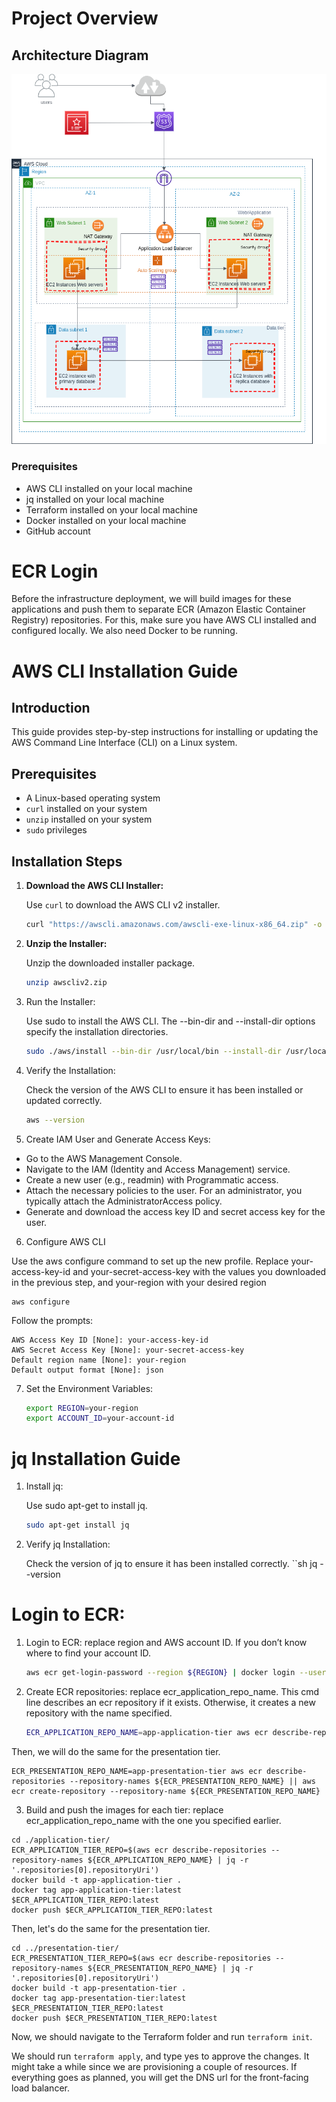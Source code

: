 # Project Overview 

## Architecture Diagram
![Architecture Diagram](./architecture.png)


### Prerequisites
- AWS CLI installed on your local machine
- jq installed on your local machine
- Terraform installed on your local machine
- Docker installed on your local machine
- GitHub account

# ECR Login
Before the infrastructure deployment, we will build images for these applications and push them to separate ECR (Amazon Elastic Container Registry) repositories. 
For this, make sure you have AWS CLI installed and configured locally. We also need Docker to be running.

# AWS CLI Installation Guide

## Introduction

This guide provides step-by-step instructions for installing or updating the AWS Command Line Interface (CLI) on a Linux system.

## Prerequisites

- A Linux-based operating system
- `curl` installed on your system
- `unzip` installed on your system
- `sudo` privileges

## Installation Steps

1. **Download the AWS CLI Installer:**

   Use `curl` to download the AWS CLI v2 installer.

   ```sh
   curl "https://awscli.amazonaws.com/awscli-exe-linux-x86_64.zip" -o "awscliv2.zip"

2. **Unzip the Installer:**

    Unzip the downloaded installer package.

    ```sh
    unzip awscliv2.zip

3. Run the Installer:

    Use sudo to install the AWS CLI. The --bin-dir and --install-dir options specify the  installation directories.

    ```sh
    sudo ./aws/install --bin-dir /usr/local/bin --install-dir /usr/local/aws-cli --update
 
4. Verify the Installation:
    
    Check the version of the AWS CLI to ensure it has been installed or updated correctly.

    ```sh
    aws --version

5.  Create IAM User and Generate Access Keys:

- Go to the AWS Management Console.
- Navigate to the IAM (Identity and Access Management) service.
- Create a new user (e.g., readmin) with Programmatic access.
- Attach the necessary policies to the user. For an administrator, you typically attach the AdministratorAccess policy.
- Generate and download the access key ID and secret access key for the user.

6. Configure AWS CLI

Use the aws configure command to set up the new profile. Replace your-access-key-id and your-secret-access-key with the values you downloaded in the previous step, and your-region with your desired region 

    aws configure

Follow the prompts:

    AWS Access Key ID [None]: your-access-key-id
    AWS Secret Access Key [None]: your-secret-access-key
    Default region name [None]: your-region
    Default output format [None]: json

7. Set the Environment Variables:

    ```sh
    export REGION=your-region
    export ACCOUNT_ID=your-account-id

# jq Installation Guide

1. Install jq:

    Use sudo apt-get to install jq.
    ```sh 
    sudo apt-get install jq

2. Verify jq Installation:
    
    Check the version of jq to ensure it has been installed correctly.
    ``sh
    jq --version

# Login to ECR:

1. Login to ECR: replace region and AWS account ID. If you don’t know where to find your account ID.

    ```sh
    aws ecr get-login-password --region ${REGION} | docker login --username AWS --password-stdin ${ACCOUNT_ID}.dkr.ecr.${REGION}.amazonaws.com

2. Create ECR repositories: replace ecr_application_repo_name. This cmd line describes an ecr repository if it exists. Otherwise, it creates a new repository with the name specified.

    ```sh
    ECR_APPLICATION_REPO_NAME=app-application-tier aws ecr describe-repositories --repository-names ${ECR_APPLICATION_REPO_NAME} || aws ecr create-repository --repository-name ${ECR_APPLICATION_REPO_NAME}

 Then, we will do the same for the presentation tier. 
    
    ECR_PRESENTATION_REPO_NAME=app-presentation-tier aws ecr describe-repositories --repository-names ${ECR_PRESENTATION_REPO_NAME} || aws ecr create-repository --repository-name ${ECR_PRESENTATION_REPO_NAME}

3. Build and push the images for each tier: replace ecr_application_repo_name with the one you specified earlier. 

```
cd ./application-tier/
ECR_APPLICATION_TIER_REPO=$(aws ecr describe-repositories --repository-names ${ECR_APPLICATION_REPO_NAME} | jq -r '.repositories[0].repositoryUri')
docker build -t app-application-tier .
docker tag app-application-tier:latest $ECR_APPLICATION_TIER_REPO:latest
docker push $ECR_APPLICATION_TIER_REPO:latest
```
Then, let's do the same for the presentation tier. 
```
cd ../presentation-tier/
ECR_PRESENTATION_TIER_REPO=$(aws ecr describe-repositories --repository-names ${ECR_PRESENTATION_REPO_NAME} | jq -r '.repositories[0].repositoryUri')
docker build -t app-presentation-tier .
docker tag app-presentation-tier:latest $ECR_PRESENTATION_TIER_REPO:latest
docker push $ECR_PRESENTATION_TIER_REPO:latest
```

Now, we should navigate to the Terraform folder and run `terraform init`.

We should run `terraform apply`, and type yes to approve the changes. It might take a while since we are provisioning a couple of resources. If everything goes as planned, you will get the DNS url for the front-facing load balancer.